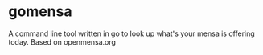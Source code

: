 # gomensa
A command line tool written in go to look up what's your mensa is offering today. Based on openmensa.org
